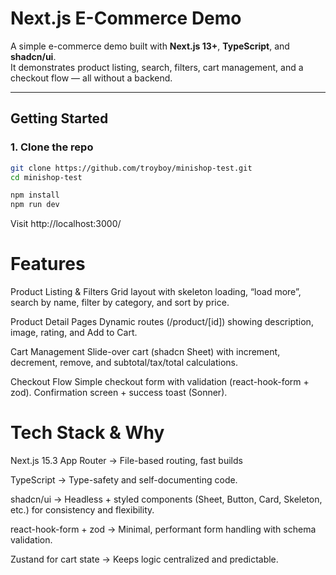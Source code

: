 # Next.js E-Commerce Demo

A simple e-commerce demo built with **Next.js 13+**, **TypeScript**, and **shadcn/ui**.  
It demonstrates product listing, search, filters, cart management, and a checkout flow — all without a backend.

---

## Getting Started

### 1. Clone the repo
```bash
git clone https://github.com/troyboy/minishop-test.git
cd minishop-test

npm install
npm run dev
```
Visit http://localhost:3000/

# Features

Product Listing & Filters
Grid layout with skeleton loading, “load more”, search by name, filter by category, and sort by price.

Product Detail Pages
Dynamic routes (/product/[id]) showing description, image, rating, and Add to Cart.

Cart Management
Slide-over cart (shadcn Sheet) with increment, decrement, remove, and subtotal/tax/total calculations.

Checkout Flow
Simple checkout form with validation (react-hook-form + zod). Confirmation screen + success toast (Sonner).

# Tech Stack & Why

Next.js 15.3 App Router → File-based routing, fast builds

TypeScript → Type-safety and self-documenting code.

shadcn/ui → Headless + styled components (Sheet, Button, Card, Skeleton, etc.) for consistency and flexibility.

react-hook-form + zod → Minimal, performant form handling with schema validation.

Zustand for cart state → Keeps logic centralized and predictable.
